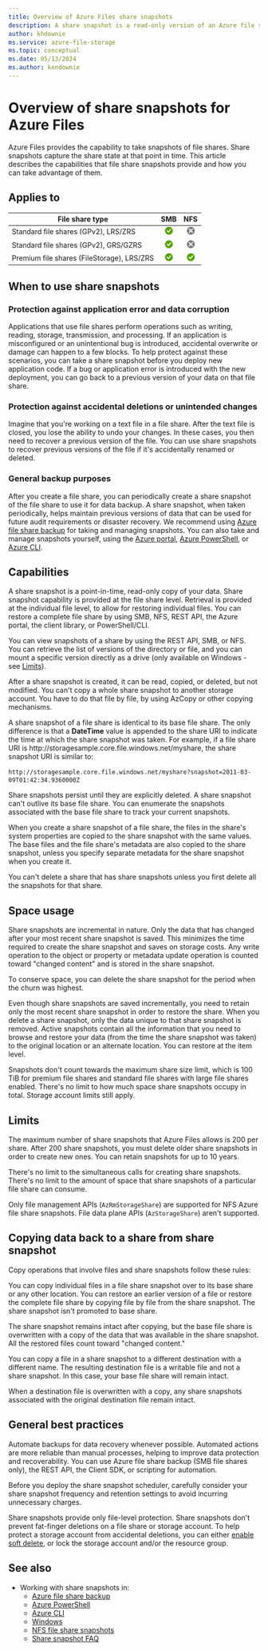 ```yaml
---
title: Overview of Azure Files share snapshots
description: A share snapshot is a read-only version of an Azure file share that's taken as a point in time copy, as a way to back up the share.
author: khdownie
ms.service: azure-file-storage
ms.topic: conceptual
ms.date: 05/13/2024
ms.author: kendownie
---
```


# Overview of share snapshots for Azure Files

Azure Files provides the capability to take snapshots of file shares. Share snapshots capture the share state at that point in time. This article describes the capabilities that file share snapshots provide and how you can take advantage of them.

## Applies to

| File share type | SMB | NFS |
|-|:-:|:-:|
| Standard file shares (GPv2), LRS/ZRS | ![Yes](../media/icons/yes-icon.png) | ![No](../media/icons/no-icon.png) |
| Standard file shares (GPv2), GRS/GZRS | ![Yes](../media/icons/yes-icon.png) | ![No](../media/icons/no-icon.png) |
| Premium file shares (FileStorage), LRS/ZRS | ![Yes](../media/icons/yes-icon.png) | ![Yes](../media/icons/yes-icon.png) |

## When to use share snapshots

### Protection against application error and data corruption

Applications that use file shares perform operations such as writing, reading, storage, transmission, and processing. If an application is misconfigured or an unintentional bug is introduced, accidental overwrite or damage can happen to a few blocks. To help protect against these scenarios, you can take a share snapshot before you deploy new application code. If a bug or application error is introduced with the new deployment, you can go back to a previous version of your data on that file share.

### Protection against accidental deletions or unintended changes

Imagine that you're working on a text file in a file share. After the text file is closed, you lose the ability to undo your changes. In these cases, you then need to recover a previous version of the file. You can use share snapshots to recover previous versions of the file if it's accidentally renamed or deleted.

### General backup purposes

After you create a file share, you can periodically create a share snapshot of the file share to use it for data backup. A share snapshot, when taken periodically, helps maintain previous versions of data that can be used for future audit requirements or disaster recovery. We recommend using [Azure file share backup](../../backup/azure-file-share-backup-overview.md) for taking and managing snapshots. You can also take and manage snapshots yourself, using the [Azure portal](storage-files-quick-create-use-windows.md#create-a-share-snapshot), [Azure PowerShell](/powershell/module/az.storage/new-azrmstorageshare), or [Azure CLI](/cli/azure/storage/share#az-storage-share-snapshot).

## Capabilities

A share snapshot is a point-in-time, read-only copy of your data. Share snapshot capability is provided at the file share level. Retrieval is provided at the individual file level, to allow for restoring individual files. You can restore a complete file share by using SMB, NFS, REST API, the Azure portal, the client library, or PowerShell/CLI.

You can view snapshots of a share by using the REST API, SMB, or NFS. You can retrieve the list of versions of the directory or file, and you can mount a specific version directly as a drive (only available on Windows - see [Limits](#limits)).

After a share snapshot is created, it can be read, copied, or deleted, but not modified. You can't copy a whole share snapshot to another storage account. You have to do that file by file, by using AzCopy or other copying mechanisms.

A share snapshot of a file share is identical to its base file share. The only difference is that a **DateTime** value is appended to the share URI to indicate the time at which the share snapshot was taken. For example, if a file share URI is http:\//storagesample.core.file.windows.net/myshare, the share snapshot URI is similar to:

```
http://storagesample.core.file.windows.net/myshare?snapshot=2011-03-09T01:42:34.9360000Z
```

Share snapshots persist until they are explicitly deleted. A share snapshot can't outlive its base file share. You can enumerate the snapshots associated with the base file share to track your current snapshots. 

When you create a share snapshot of a file share, the files in the share's system properties are copied to the share snapshot with the same values. The base files and the file share's metadata are also copied to the share snapshot, unless you specify separate metadata for the share snapshot when you create it.

You can't delete a share that has share snapshots unless you first delete all the snapshots for that share.

## Space usage

Share snapshots are incremental in nature. Only the data that has changed after your most recent share snapshot is saved. This minimizes the time required to create the share snapshot and saves on storage costs. Any write operation to the object or property or metadata update operation is counted toward "changed content" and is stored in the share snapshot. 

To conserve space, you can delete the share snapshot for the period when the churn was highest.

Even though share snapshots are saved incrementally, you need to retain only the most recent share snapshot in order to restore the share. When you delete a share snapshot, only the data unique to that share snapshot is removed. Active snapshots contain all the information that you need to browse and restore your data (from the time the share snapshot was taken) to the original location or an alternate location. You can restore at the item level.

Snapshots don't count towards the maximum share size limit, which is 100 TiB for premium file shares and standard file shares with large file shares enabled. There's no limit to how much space share snapshots occupy in total. Storage account limits still apply.

## Limits

The maximum number of share snapshots that Azure Files allows is 200 per share. After 200 share snapshots, you must delete older share snapshots in order to create new ones. You can retain snapshots for up to 10 years.

There's no limit to the simultaneous calls for creating share snapshots. There's no limit to the amount of space that share snapshots of a particular file share can consume.

Only file management APIs (`AzRmStorageShare`) are supported for NFS Azure file share snapshots. File data plane APIs (`AzStorageShare`) aren't supported.

## Copying data back to a share from share snapshot

Copy operations that involve files and share snapshots follow these rules:

You can copy individual files in a file share snapshot over to its base share or any other location. You can restore an earlier version of a file or restore the complete file share by copying file by file from the share snapshot. The share snapshot isn't promoted to base share.

The share snapshot remains intact after copying, but the base file share is overwritten with a copy of the data that was available in the share snapshot. All the restored files count toward "changed content."

You can copy a file in a share snapshot to a different destination with a different name. The resulting destination file is a writable file and not a share snapshot. In this case, your base file share will remain intact.

When a destination file is overwritten with a copy, any share snapshots associated with the original destination file remain intact.

## General best practices

Automate backups for data recovery whenever possible. Automated actions are more reliable than manual processes, helping to improve data protection and recoverability. You can use Azure file share backup (SMB file shares only), the REST API, the Client SDK, or scripting for automation.

Before you deploy the share snapshot scheduler, carefully consider your share snapshot frequency and retention settings to avoid incurring unnecessary charges.

Share snapshots provide only file-level protection. Share snapshots don't prevent fat-finger deletions on a file share or storage account. To help protect a storage account from accidental deletions, you can either [enable soft delete](storage-files-prevent-file-share-deletion.md), or lock the storage account and/or the resource group.

## See also

- Working with share snapshots in:
    - [Azure file share backup](../../backup/azure-file-share-backup-overview.md)
    - [Azure PowerShell](/powershell/module/az.storage/new-azrmstorageshare)
    - [Azure CLI](/cli/azure/storage/share#az-storage-share-snapshot)
    - [Windows](storage-how-to-use-files-windows.md#accessing-share-snapshots-from-windows)
    - [NFS file share snapshots](storage-files-how-to-mount-nfs-shares.md#nfs-file-share-snapshots)
    - [Share snapshot FAQ](storage-files-faq.md#share-snapshots)
